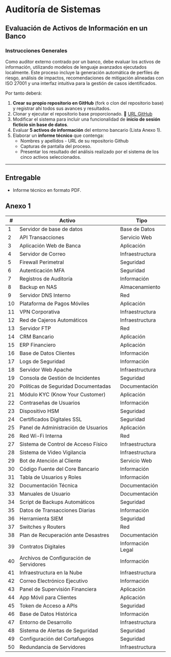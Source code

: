 # Auditoría de Sistemas
## Evaluación de Activos de Información en un Banco

### Instrucciones Generales

 Como auditor externo contrado por un banco, debe evaluar los activos de información, utilizando modelos de lenguaje avanzados ejecutados localmente. Este proceso incluye la generación automática de perfiles de riesgo, análisis de impactos, recomendaciones de mitigación alineadas con ISO 27001 y una interfaz intuitiva para la gestión de casos identificados.

Por tanto deberá:

1. **Crear su propio repositorio en GitHub** (fork o clon del repositorio base) y registrar ahí todos sus avances y resultados.
2. Clonar y ejecutar el repositorio base proporcionado. 🔗 [URL GitHub](https://github.com/OscarJimenezFlores/CursoAuditoria/tree/c1470d3bd4dbc65dd70a6231a5ba64f456126336/AuditoriaRiesgos)
4. Modificar el sistema para incluir una funcionalidad de **inicio de sesión ficticio sin base de datos**.
3. Evaluar **5 activos de información** del entorno bancario (Lista Anexo 1).
5. Elaborar un **informe técnico** que contenga:
   - Nombres y apellidos - URL de su repositorio Github
   - Capturas de pantalla del proceso.
   - Presentar los resultado del análisis realizado por el sistema de los cinco activos seleccionados.
---

## Entregable
- Informe técnico en formato PDF.

## Anexo 1
| #  | Activo                                         | Tipo              |
|----|-----------------------------------------------|-------------------|
| 1  | Servidor de base de datos                               | Base de Datos     |
| 2  | API Transacciones                             | Servicio Web      |
| 3  | Aplicación Web de Banca                       | Aplicación        |
| 4  | Servidor de Correo                            | Infraestructura   |
| 5  | Firewall Perimetral                           | Seguridad         |
| 6  | Autenticación MFA                             | Seguridad         |
| 7  | Registros de Auditoría                        | Información       |
| 8  | Backup en NAS                                 | Almacenamiento    |
| 9  | Servidor DNS Interno                          | Red               |
| 10 | Plataforma de Pagos Móviles                   | Aplicación        |
| 11 | VPN Corporativa                               | Infraestructura   |
| 12 | Red de Cajeros Automáticos                    | Infraestructura   |
| 13 | Servidor FTP                                  | Red               |
| 14 | CRM Bancario                                  | Aplicación        |
| 15 | ERP Financiero                                | Aplicación        |
| 16 | Base de Datos Clientes                        | Información       |
| 17 | Logs de Seguridad                             | Información       |
| 18 | Servidor Web Apache                           | Infraestructura   |
| 19 | Consola de Gestión de Incidentes              | Seguridad         |
| 20 | Políticas de Seguridad Documentadas           | Documentación     |
| 21 | Módulo KYC (Know Your Customer)               | Aplicación        |
| 22 | Contraseñas de Usuarios                       | Información       |
| 23 | Dispositivo HSM                               | Seguridad         |
| 24 | Certificados Digitales SSL                    | Seguridad         |
| 25 | Panel de Administración de Usuarios           | Aplicación        |
| 26 | Red Wi-Fi Interna                             | Red               |
| 27 | Sistema de Control de Acceso Físico           | Infraestructura   |
| 28 | Sistema de Video Vigilancia                   | Infraestructura   |
| 29 | Bot de Atención al Cliente                    | Servicio Web      |
| 30 | Código Fuente del Core Bancario               | Información       |
| 31 | Tabla de Usuarios y Roles                     | Información       |
| 32 | Documentación Técnica                         | Documentación     |
| 33 | Manuales de Usuario                           | Documentación     |
| 34 | Script de Backups Automáticos                 | Seguridad         |
| 35 | Datos de Transacciones Diarias                | Información       |
| 36 | Herramienta SIEM                              | Seguridad         |
| 37 | Switches y Routers                            | Red               |
| 38 | Plan de Recuperación ante Desastres           | Documentación     |
| 39 | Contratos Digitales                           | Información Legal |
| 40 | Archivos de Configuración de Servidores       | Información       |
| 41 | Infraestructura en la Nube                    | Infraestructura   |
| 42 | Correo Electrónico Ejecutivo                  | Información       |
| 43 | Panel de Supervisión Financiera               | Aplicación        |
| 44 | App Móvil para Clientes                       | Aplicación        |
| 45 | Token de Acceso a APIs                        | Seguridad         |
| 46 | Base de Datos Histórica                       | Información       |
| 47 | Entorno de Desarrollo                         | Infraestructura   |
| 48 | Sistema de Alertas de Seguridad               | Seguridad         |
| 49 | Configuración del Cortafuegos                 | Seguridad         |
| 50 | Redundancia de Servidores                     | Infraestructura   |


